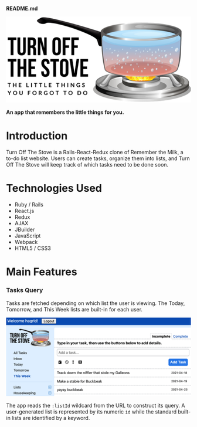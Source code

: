 **README.md**

![alt text](./app/assets/images/logo_w_background.png)

**An app that remembers the little things for you.**

# Introduction
Turn Off The Stove is a Rails-React-Redux clone of Remember the Milk, a to-do list website. Users can create tasks, organize them into lists, and Turn Off The Stove will keep track of which tasks need to be done soon.


# Technologies Used
* Ruby / Rails
* React.js
* Redux
* AJAX
* JBuilder
* JavaScript
* Webpack
* HTML5 / CSS3

# Main Features

### Tasks Query 
Tasks are fetched depending on which list the user is viewing. The Today, Tomorrow, and This Week lists are built-in for each user. 

![alt text](./app/assets/images/tasks_query_snapshot.png)


The app reads the `:listId` wildcard from the URL to construct its query. A user-generated list is represented by its numeric `id` while the standard built-in lists are identified by a keyword. 